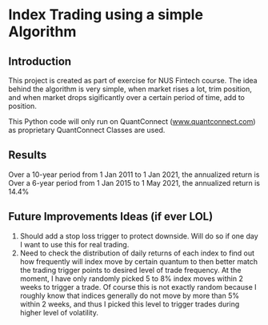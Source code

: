 # Index Trading using a simple Algorithm

## Introduction
This project is created as part of exercise for NUS Fintech course. The idea behind the algorithm is very simple, 
when market rises a lot, trim position, and when market drops sigificantly over a certain period of time, add to position.

This Python code will only run on QuantConnect (www.quantconnect.com) as proprietary QuantConnect Classes are used.

## Results
Over a 10-year period from 1 Jan 2011 to 1 Jan 2021, the annualized return is 
Over a 6-year period from 1 Jan 2015 to 1 May 2021, the annualized return is 14.4%

## Future Improvements Ideas (if ever LOL)
1.  Should add a stop loss trigger to protect downside. Will do so if one day I want to use this for real trading.
2.  Need to check the distribution of daily returns of each index to find out how frequently will index move by certain 
quantum to then better match the trading trigger points to desired level of trade frequency. At the moment, I have only
randomly picked 5 to 8% index moves within 2 weeks to trigger a trade. Of course this is not exactly random because I
roughly know that indices generally do not move by more than 5% within 2 weeks, and thus I picked this level to trigger
trades during higher level of volatility.
